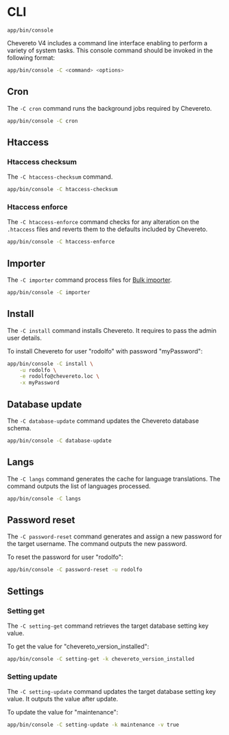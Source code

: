 # CLI

`app/bin/console`

Chevereto V4 includes a command line interface enabling to perform a variety of system tasks. This console command should be invoked in the following format:

```sh
app/bin/console -C <command> <options>
```

## Cron

The `-C cron` command runs the background jobs required by Chevereto.

```sh
app/bin/console -C cron
```

## Htaccess

### Htaccess checksum

The `-C htaccess-checksum` command.

```sh
app/bin/console -C htaccess-checksum
```

### Htaccess enforce

The `-C htaccess-enforce` command checks for any alteration on the `.htaccess` files and reverts them to the defaults included by Chevereto.

```sh
app/bin/console -C htaccess-enforce
```

## Importer

The `-C importer` command process files for [Bulk importer](https://v4-admin.chevereto.com/dashboard/bulk-importer.html).

```sh
app/bin/console -C importer
```

## Install

The `-C install` command installs Chevereto. It requires to pass the admin user details.

To install Chevereto for user "rodolfo" with password "myPassword":

```sh
app/bin/console -C install \
    -u rodolfo \
    -e rodolfo@chevereto.loc \
    -x myPassword
```

## Database update

The `-C database-update` command updates the Chevereto database schema.

```sh
app/bin/console -C database-update
```

## Langs

The `-C langs` command generates the cache for language translations. The command outputs the list of languages processed.

```sh
app/bin/console -C langs
```

## Password reset

The `-C password-reset` command generates and assign a new password for the target username. The command outputs the new password.

To reset the password for user "rodolfo":

```sh
app/bin/console -C password-reset -u rodolfo
```

## Settings

### Setting get

The `-C setting-get` command retrieves the target database setting key value.

To get the value for "chevereto_version_installed":

```sh
app/bin/console -C setting-get -k chevereto_version_installed
```

### Setting update

The `-C setting-update` command updates the target database setting key value. It outputs the value after update.

To update the value for "maintenance":

```sh
app/bin/console -C setting-update -k maintenance -v true
```
